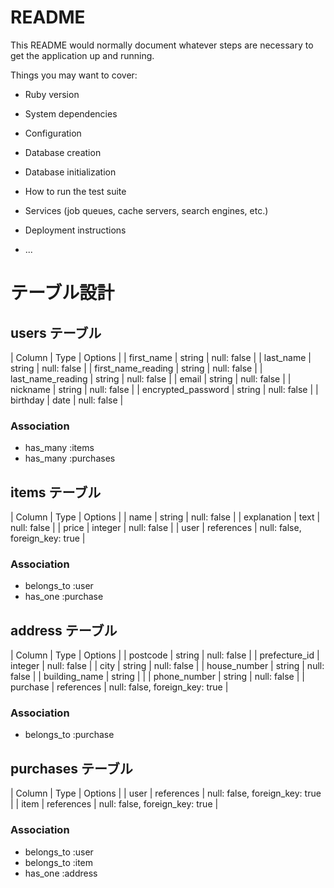 # README

This README would normally document whatever steps are necessary to get the
application up and running.

Things you may want to cover:

* Ruby version

* System dependencies

* Configuration

* Database creation

* Database initialization

* How to run the test suite

* Services (job queues, cache servers, search engines, etc.)

* Deployment instructions

* ...
# テーブル設計

## users テーブル

| Column                | Type     | Options     |
| first_name            | string   | null: false |
| last_name             | string   | null: false |
| first_name_reading    | string   | null: false |
| last_name_reading     | string   | null: false |
| email                 | string   | null: false |
| nickname              | string   | null: false |
| encrypted_password    | string   | null: false |
| birthday              | date     | null: false |


### Association

- has_many :items
- has_many :purchases

## items テーブル

| Column      | Type       | Options                        |
| name        | string     | null: false                    |
| explanation | text       | null: false                    |
| price       | integer    | null: false                    |
| user        | references | null: false, foreign_key: true |

### Association

- belongs_to :user
- has_one :purchase



## address テーブル

| Column        | Type       | Options                        |
| postcode      | string     | null: false                    |
| prefecture_id | integer    | null: false                    |
| city          | string     | null: false                    |
| house_number  | string     | null: false                    |
| building_name | string     |                                |
| phone_number  | string     | null: false                    |
| purchase      | references | null: false, foreign_key: true |

### Association

- belongs_to :purchase

## purchases テーブル

| Column  | Type       | Options                        |
| user    | references | null: false, foreign_key: true |
| item    | references | null: false, foreign_key: true |

### Association

- belongs_to :user
- belongs_to :item
- has_one :address



